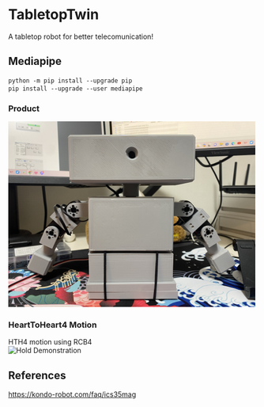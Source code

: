 # TabletopTwin
A tabletop robot for better telecomunication!
## Mediapipe
```
python -m pip install --upgrade pip
pip install --upgrade --user mediapipe
```
### Product
<img src="Images/Midterm_FrontView.JPG" alt="Midterm Product (Front View)" width="500"/>

### HeartToHeart4 Motion
HTH4 motion using RCB4
<br>![Hold Demonstration](https://github.com/ti-556/TabletopTwin/blob/main/Images/Midterm_Hold.gif)

## References

https://kondo-robot.com/faq/ics35mag
